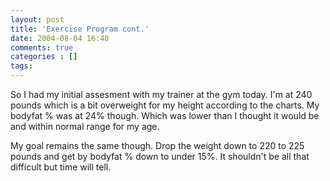 ```yaml
---
layout: post
title: 'Exercise Program cont.'
date: 2004-08-04 16:40
comments: true
categories : []
tags:
---
```

So I had my initial assesment with my trainer at the gym today. I'm at 240 pounds which is a bit overweight for my height according to the charts. My bodyfat % was at 24% though. Which was lower than I thought it would be and within normal range for my age.

My goal remains the same though. Drop the weight down to 220 to 225 pounds and get by bodyfat % down to under 15%. It shouldn't be all that difficult but time will tell.

